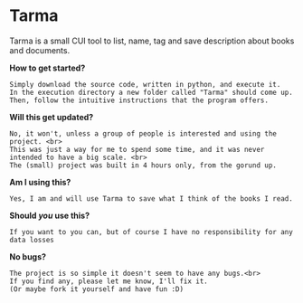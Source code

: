 # Tarma
Tarma is a small CUI tool to list, name, tag and save description about books and documents.

**How to get started?**<br>
```
Simply download the source code, written in python, and execute it.
In the execution directory a new folder called "Tarma" should come up.
Then, follow the intuitive instructions that the program offers.
```

**Will this get updated?**<br>
```
No, it won't, unless a group of people is interested and using the project. <br>
This was just a way for me to spend some time, and it was never intended to have a big scale. <br>
The (small) project was built in 4 hours only, from the gorund up.
```

**Am I using this?**
```
Yes, I am and will use Tarma to save what I think of the books I read.
```

**Should *you* use this?**
```
If you want to you can, but of course I have no responsibility for any data losses
```

**No bugs?**
```
The project is so simple it doesn't seem to have any bugs.<br>
If you find any, please let me know, I'll fix it.
(Or maybe fork it yourself and have fun :D)
```
